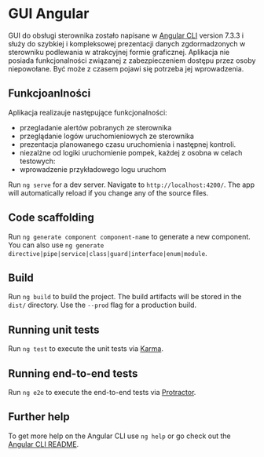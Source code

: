 # GUI Angular

GUI do obsługi sterownika zostało napisane w [Angular CLI](https://github.com/angular/angular-cli) version 7.3.3 i służy do szybkiej i kompleksowej prezentacji danych zgdormadzonych w sterowniku podlewania w atrakcyjnej formie graficznej. 
Aplikacja nie posiada funkcjonalności związanej z zabezpieczeniem dostępu przez osoby niepowołane. Być może z czasem pojawi się potrzeba jej wprowadzenia.

## Funkcjoanlności
Aplikacja realizauje następujące funkcjonalności:
- przegladanie alertów pobranych ze sterownika
- przeglądanie logów uruchomieniowych ze sterownika
- prezentacja planowanego czasu uruchomienia i następnej kontroli.
- niezalżne od logiki uruchomienie pompek, każdej z osobna
w celach testowych:
- wprowadzenie przykładowego logu uruchom

Run `ng serve` for a dev server. Navigate to `http://localhost:4200/`. The app will automatically reload if you change any of the source files.

## Code scaffolding

Run `ng generate component component-name` to generate a new component. You can also use `ng generate directive|pipe|service|class|guard|interface|enum|module`.

## Build

Run `ng build` to build the project. The build artifacts will be stored in the `dist/` directory. Use the `--prod` flag for a production build.

## Running unit tests

Run `ng test` to execute the unit tests via [Karma](https://karma-runner.github.io).

## Running end-to-end tests

Run `ng e2e` to execute the end-to-end tests via [Protractor](http://www.protractortest.org/).

## Further help

To get more help on the Angular CLI use `ng help` or go check out the [Angular CLI README](https://github.com/angular/angular-cli/blob/master/README.md).
